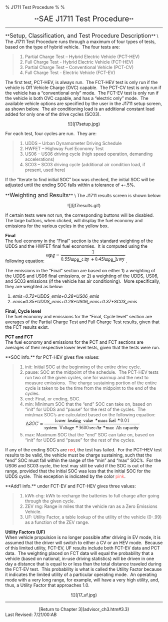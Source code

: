 % J1711 Test Procedure
% 
% 

<center>
**<font size="+2">SAE J1711 Test Procedure</font>**

* * * * *

</center>
<p>
**<font size="+1">Setup, Classification, and Test Procedure
Description</font>** \
The J1711 Test Procedure runs through a maximum of four types of tests,
based on the type of hybrid vehicle.  The four tests are:

> 1.  Partial Charge Test – Hybrid Electric Vehicle (PCT-HEV)
> 2.  Full Charge Test - Hybrid Electric Vehicle (FCT-HEV)
> 3.  Partial Charge Test – Conventional Vehicle (PCT-CV)
> 4.  Full Charge Test - Electric Vehicle (FCT-EV)

The first test, PCT-HEV, is always run.  The FCT-HEV test is only run if
the vehicle is Off Vehicle Charge (OVC) capable.  The PCT-CV test is
only run if the vehicle has a “conventional only” mode.  The FCT-EV test
is only run if the vehicle is both OVC capable, and has a “electric
only” mode.  The available vehicle options are specified by the user in
the J1711 setup screen, as shown below.  The air conditioning load is an
additional constant load added for only one of the drive cycles (SC03).

<center>
<p>
![](j17setup.jpg)

</center>
<p>
For each test, four cycles are run.  They are:

> 1.  UDDS – Urban Dynamometer Driving Schedule
> 2.  HWFET – Highway Fuel Economy Test
> 3.  US06 – US06 driving cycle (high speed operation, demanding
>     accelerations)
> 4.  SC03 – SC03 driving cycle (additional air condition load, if
>     present, used here)

If the “Iterate to find initial SOC” box was checked, the initial SOC
will be adjusted until the ending SOC falls within a tolerance of +-.5%.

<p>
**<font size="+1">Weighting and Results</font>** \
The J1711 results screen is shown below:

<center>
<p>
![](j17results.gif)

</center>
If certain tests were not run, the corresponding buttons will be
disabled.  The large buttons, when clicked, will display the fuel
economy and emissions for the various cycles in the yellow box.

**Final** \
The fuel economy in the “Final” section is the standard weighting of the
UDDS and the HWFET final fuel economies.  It is computed using the
following equation: ![](j17mpg.jpg).

The emissions in the “Final” section are based on either 1) a weighting
of the UDDS and US06 final emissions, or 2) a weighting of the UDDS,
US06, and SC03 emissions (if the vehicle has air conditioning).  More
specifically, they are weighted as below:

1.  *emis=0.72\*UDDS\_emis+0.28\*US06\_emis*
2.  *emis=0.35\*UDDS\_emis+0.28\*US06\_emis+0.37\*SC03\_emis*

**Final, Cycle level** \
The fuel economy and emissions for the “Final, Cycle level” section are
averages of the Partial Charge Test and Full Charge Test results, given
that the FCT results exist.

**PCT and FCT** \
The fuel economy and emissions for the PCT and FCT sections are averages
of their respective lower level tests, given that the tests were run.

<p>
**SOC info.** for PCT-HEV gives five values:

> 1.  init: Initial SOC at the beginning of the entire drive cycle.
> 2.  pause: SOC at the midpoint of the schedule.  The PCT-HEV tests run
>     two of the given cycles, one for warmup and the next to measure
>     emissions.  The charge sustaining portion of the entire cycle is
>     taken to be the time from the midpoint to the end of the cycles.
> 3.  end: Final, or ending, SOC.
> 4.  min: Minimum SOC that the “end” SOC can take on, based on “init”
>     for UDDS and “pause” for the rest of the cycles.  The min/max
>     SOC’s are calculated based on the following
>     equation: ![](minmaxSOC.jpg)
> 5.  max: Maximum SOC that the “end” SOC can take on, based on “init”
>     for UDDS and “pause” for the rest of the cycles.

If any of the ending SOC’s are <font color="#FF0000">red</font>, the
test has failed.  For the PCT-HEV test results to be valid, the vehicle
must be charge sustaining, such that the “end” SOC must fall within the
range of the “min” and “max” SOC’s.  For the US06 and SC03 cycle, the
test may still be valid if the SOC is out of the range, provided that
the initial SOC was less that the initial SOC for the UDDS cycle.  This
exception is indicated by the color <font color="#FF6666">pink</font>.

<p>
**Add’l info.** under FCT-EV and FCT-HEV gives three values:

> 1.  kWh chg: kWh to recharge the batteries to full charge after going
>     through the given cycle.
> 2.  ZEV rng: Range in miles that the vehicle ran as a Zero Emissions
>     Vehicle.
> 3.  UF: Utility Factor, a table lookup of the utility of the vehicle
>     (0-.99) as a function of the ZEV range.

**Utility Factors (UF)** \
When vehicle propulsion is no longer possible after driving in EV mode,
it is assumed that the driver will switch to either a CV or an HEV
mode.  Because of this limited utility, FCT-EV, UF results include both
FCT-EV data and PCT data.  The weighting placed on FCT data will equal
the probability that a vehicle (based on national, in-use driving
statistics) will be driven in one day a distance that is equal to or
less than the total distance traveled during the FCT-EV test.  This
probability is what is called the Utility Factor because it indicates
the limited utility of a particular operating mode.  An operating mode
with a very long range, for example, will have a very high utility, and,
thus, a Utility Factor that approaches 1.0.

<center>
<p>
![](j17_uf.jpg)

</center>

* * * * *

<center>
[Return to Chapter 3](advisor_ch3.htm#3.3)

</center>
Last Revised: 7/21/00:AB
